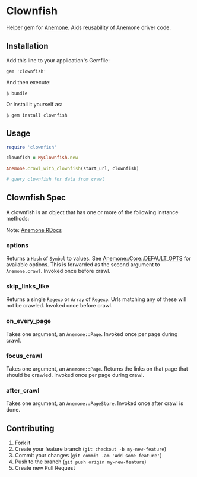 # Clownfish

Helper gem for [Anemone](http://anemone.rubyforge.org/). Aids reusability of Anemone driver code.

## Installation

Add this line to your application's Gemfile:

    gem 'clownfish'

And then execute:

    $ bundle

Or install it yourself as:

    $ gem install clownfish

## Usage

```ruby
require 'clownfish'

clownfish = MyClownfish.new

Anemone.crawl_with_clownfish(start_url, clownfish)

# query clownfish for data from crawl
```

## Clownfish Spec

A clownfish is an object that has one or more of the following instance methods:

Note: [Anemone RDocs](http://anemone.rubyforge.org/doc/index.html)

### options

Returns a `Hash` of `Symbol` to values. See [Anemone::Core::DEFAULT_OPTS](http://git.io/wFmCfA) for available options.
This is forwarded as the second argument to `Anemone.crawl`. Invoked once before crawl.

### skip_links_like

Returns a single `Regexp` or `Array` of `Regexp`. Urls matching any of these will not be crawled. Invoked once before crawl.

### on_every_page

Takes one argument, an `Anemone::Page`. Invoked once per page during crawl.

### focus_crawl

Takes one argument, an `Anemone::Page`. Returns the links on that page that should be crawled. Invoked once per page during crawl.

### after_crawl

Takes one argument, an `Anemone::PageStore`. Invoked once after crawl is done.

## Contributing

1. Fork it
2. Create your feature branch (`git checkout -b my-new-feature`)
3. Commit your changes (`git commit -am 'Add some feature'`)
4. Push to the branch (`git push origin my-new-feature`)
5. Create new Pull Request
